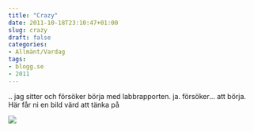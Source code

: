 ```yaml
---
title: "Crazy"
date: 2011-10-18T23:10:47+01:00
slug: crazy
draft: false
categories:
- Allmänt/Vardag
tags:
- blogg.se
- 2011
---
```

.. jag sitter och försöker börja med labbrapporten. ja. försöker... att börja. Här får ni en bild värd att tänka på  
  
![](/assets/images/blogg.se/crazy_171145990.jpg)